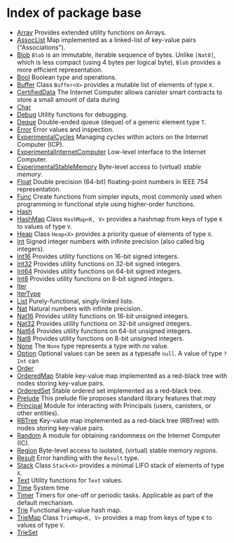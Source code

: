 # Index of package base

* [Array](Array.md) Provides extended utility functions on Arrays.
* [AssocList](AssocList.md) Map implemented as a linked-list of key-value pairs ("Associations").
* [Blob](Blob.md) `Blob` is an immutable, iterable sequence of bytes. Unlike `[Nat8]`, which is less compact (using 4 bytes per logical byte), `Blob` provides a more efficient representation.
* [Bool](Bool.md) Boolean type and operations.
* [Buffer](Buffer.md) Class `Buffer<X>` provides a mutable list of elements of type `X`.
* [CertifiedData](CertifiedData.md) The Internet Computer allows canister smart contracts to store a small amount of data during
* [Char](Char.md) 
* [Debug](Debug.md) Utility functions for debugging.
* [Deque](Deque.md) Double-ended queue (deque) of a generic element type `T`.
* [Error](Error.md) Error values and inspection.
* [ExperimentalCycles](ExperimentalCycles.md) Managing cycles within actors on the Internet Computer (ICP).
* [ExperimentalInternetComputer](ExperimentalInternetComputer.md) Low-level interface to the Internet Computer.
* [ExperimentalStableMemory](ExperimentalStableMemory.md) Byte-level access to (virtual) _stable memory_.
* [Float](Float.md) Double precision (64-bit) floating-point numbers in IEEE 754 representation.
* [Func](Func.md) Create functions from simpler inputs, most commonly used when programming in functional style using higher-order functions.
* [Hash](Hash.md) 
* [HashMap](HashMap.md) Class `HashMap<K, V>` provides a hashmap from keys of type `K` to values of type `V`.
* [Heap](Heap.md) Class `Heap<X>` provides a priority queue of elements of type `X`.
* [Int](Int.md) Signed integer numbers with infinite precision (also called big integers).
* [Int16](Int16.md) Provides utility functions on 16-bit signed integers.
* [Int32](Int32.md) Provides utility functions on 32-bit signed integers.
* [Int64](Int64.md) Provides utility functions on 64-bit signed integers.
* [Int8](Int8.md) Provides utility functions on 8-bit signed integers.
* [Iter](Iter.md) 
* [IterType](IterType.md) 
* [List](List.md) Purely-functional, singly-linked lists.
* [Nat](Nat.md) Natural numbers with infinite precision.
* [Nat16](Nat16.md) Provides utility functions on 16-bit unsigned integers.
* [Nat32](Nat32.md) Provides utility functions on 32-bit unsigned integers.
* [Nat64](Nat64.md) Provides utility functions on 64-bit unsigned integers.
* [Nat8](Nat8.md) Provides utility functions on 8-bit unsigned integers.
* [None](None.md) The `None` type represents a type with _no_ value.
* [Option](Option.md) Optional values can be seen as a typesafe `null`. A value of type `?Int` can
* [Order](Order.md) 
* [OrderedMap](OrderedMap.md) Stable key-value map implemented as a red-black tree with nodes storing key-value pairs.
* [OrderedSet](OrderedSet.md) Stable ordered set implemented as a red-black tree.
* [Prelude](Prelude.md) This prelude file proposes standard library features that _may_
* [Principal](Principal.md) Module for interacting with Principals (users, canisters, or other entities).
* [RBTree](RBTree.md) Key-value map implemented as a red-black tree (RBTree) with nodes storing key-value pairs.
* [Random](Random.md) A module for obtaining randomness on the Internet Computer (IC).
* [Region](Region.md) Byte-level access to isolated, (virtual) stable memory _regions_.
* [Result](Result.md) Error handling with the `Result` type.
* [Stack](Stack.md) Class `Stack<X>` provides a minimal LIFO stack of elements of type `X`.
* [Text](Text.md) Utility functions for `Text` values.
* [Time](Time.md) System time
* [Timer](Timer.md) Timers for one-off or periodic tasks. Applicable as part of the default mechanism.
* [Trie](Trie.md) Functional key-value hash map.
* [TrieMap](TrieMap.md) Class `TrieMap<K, V>` provides a map from keys of type `K` to values of type `V`.
* [TrieSet](TrieSet.md) 
